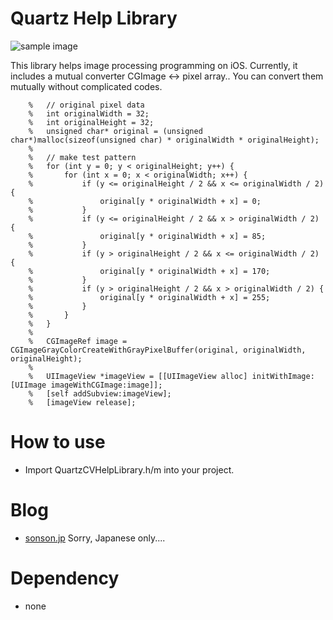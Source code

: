 Quartz Help Library=======![sample image](http://sonson.jp/wp/wp-content/uploads/2011/04/qhl.png)This library helps image processing  programming on iOS. Currently, it includes a mutual converter CGImage <-> pixel array..You can convert them mutually without complicated codes.        %	// original pixel data        %	int originalWidth = 32;        %	int originalHeight = 32;        %	unsigned char* original = (unsigned char*)malloc(sizeof(unsigned char) * originalWidth * originalHeight);        %	        %	// make test pattern        %	for (int y = 0; y < originalHeight; y++) {        %		for (int x = 0; x < originalWidth; x++) {        %			if (y <= originalHeight / 2 && x <= originalWidth / 2) {        %				original[y * originalWidth + x] = 0;        %			}        %			if (y <= originalHeight / 2 && x > originalWidth / 2) {        %				original[y * originalWidth + x] = 85;        %			}        %			if (y > originalHeight / 2 && x <= originalWidth / 2) {        %				original[y * originalWidth + x] = 170;        %			}        %			if (y > originalHeight / 2 && x > originalWidth / 2) {        %				original[y * originalWidth + x] = 255;        %			}        %		}        %	}        %	        %	CGImageRef image = CGImageGrayColorCreateWithGrayPixelBuffer(original, originalWidth, originalHeight);        %	        %	UIImageView *imageView = [[UIImageView alloc] initWithImage:[UIImage imageWithCGImage:image]];        %	[self addSubview:imageView];        %	[imageView release];        How to use======= * Import QuartzCVHelpLibrary.h/m into your project. Blog======= * [sonson.jp][]Sorry, Japanese only....Dependency======= * none [Quartz Help Library]: https://github.com/sonsongithub/Quartz-Help-Library[sonson.jp]: http://sonson.jp